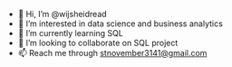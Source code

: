- 👋 Hi, I’m @wijsheidread
- 👀 I’m interested in data science and business analytics
- 🌱 I’m currently learning SQL
- 💞️ I’m looking to collaborate on SQL project
- 📫 Reach me through stnovember3141@gmail.com

<!---
wijsheidread/wijsheidread is a ✨ special ✨ repository because its `README.md` (this file) appears on your GitHub profile.
You can click the Preview link to take a look at your changes.
--->
